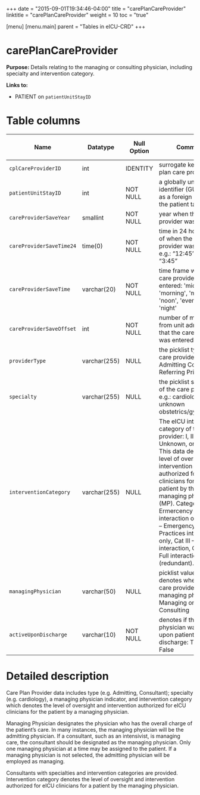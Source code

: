 +++
date = "2015-09-01T19:34:46-04:00"
title = "carePlanCareProvider"
linktitle = "carePlanCareProvider"
weight = 10
toc = "true"

[menu]
  [menu.main]
    parent = "Tables in eICU-CRD"
+++

# carePlanCareProvider

**Purpose:** Details relating to the managing or consulting physician, including specialty and intervention category.

**Links to:**

* PATIENT on `patientUnitStayID`

<!-- # Important considerations

* To follow. -->

# Table columns

Name | Datatype | Null Option | Comment | Is Key | Stored Transformed Created
---- | ---- | ---- | ---- | ---- | ----
`cplCareProviderID` | int | IDENTITY | surrogate key for care plan care provider | PK | C
`patientUnitStayID` | int | NOT NULL | a globally unique identifier (GUID) used as a foreign key link to the patient table | Fk | C
`careProviderSaveYear` | smallint | NOT NULL | year when the care provider was entered |  | T
`careProviderSaveTime24` | time(0) | NOT NULL | time in 24 hour format of when the care provider was entered e.g.: “12:45”, “15:30”, “3:45” |  | T
`careProviderSaveTime` | varchar(20) | NOT NULL | time frame when the care provider was entered: 'midnight', 'morning', 'midday', 'noon', 'evening', or 'night' |  | T
`careProviderSaveOffset` | int | NOT NULL | number of minutes from unit admit time that the care provider was entered |  | C
`providerType` | varchar(255) | NULL | the picklist type of the care provider: Admitting Consultant Referring Primary |  | S
`specialty` | varchar(255) | NULL | the picklist specialty of the care provider e.g.: cardiology unknown obstetrics/gynecology |  | S
`interventionCategory` | varchar(255) | NULL | The eICU intervention category of the care provider: I, II, III, IV, Unknown, or NULL. This data denotes the level of oversight and intervention authorized for eICU clinicians for this patient by the managing physician (MP). Category I – Ermercency interaction only, Cat II – Emergency and Best Practices intervention only, Cat III – Full interaction, Cat IV - Full interaction (redundant). |  | S
`managingPhysician` | varchar(50) | NULL | picklist value which denotes whether this care provider is the managing physician: Managing or Consulting |  | S
`activeUponDischarge` | varchar(10) | NOT NULL | denotes if this physician was active upon patient discharge: True or False |  | S

# Detailed description

Care Plan Provider data includes type (e.g. Admitting, Consultant); specialty (e.g. cardiology), a managing physician indicator, and intervention category which denotes the level of oversight and intervention authorized for eICU clinicians for the patient by a managing physician.

Managing Physician designates the physician who has the overall charge of the patient’s care. In many instances, the managing physician will be the admitting physician. If a consultant, such as an intensivist, is managing care, the consultant should be designated as the managing physician. Only one managing physician at a time may be assigned to the patient. If a managing physician is not selected, the admitting physician will be employed as managing.

Consultants with specialties and intervention categories are provided. Intervention category denotes the level of oversight and intervention authorized for eICU clinicians for a patient by the managing physician.
